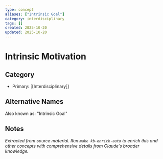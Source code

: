 ```yaml
---
type: concept
aliases: ["Intrinsic Goal"]
category: interdisciplinary
tags: []
created: 2025-10-20
updated: 2025-10-20
---
```


# Intrinsic Motivation

## Category

- Primary: [[Interdisciplinary]]

## Alternative Names

Also known as: "Intrinsic Goal"

## Notes

*Extracted from source material. Run `make kb-enrich-auto` to enrich this and other concepts with comprehensive details from Claude's broader knowledge.*
